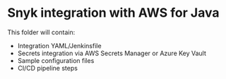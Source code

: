 # Snyk integration with AWS for Java

This folder will contain:
- Integration YAML/Jenkinsfile
- Secrets integration via AWS Secrets Manager or Azure Key Vault
- Sample configuration files
- CI/CD pipeline steps
